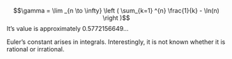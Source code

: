 $$\gamma = \lim _{n \to \infty}
  \left ( \sum_{k=1} ^{n} 
  \frac{1}{k} - \ln(n) \right )$$ It’s value is approximately
0.5772156649...

Euler’s constant arises in integrals. Interestingly, it is not known
whether it is rational or irrational.
